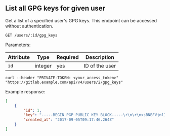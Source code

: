 ## List all GPG keys for given user

Get a list of a specified user's GPG keys. This endpoint can be accessed without authentication.

```plaintext
GET /users/:id/gpg_keys
```

Parameters:

| Attribute | Type    | Required | Description        |
| --------- | ------- | -------- | ------------------ |
| `id`      | integer | yes      | ID of the user |

```shell
curl --header "PRIVATE-TOKEN: <your_access_token>" "https://gitlab.example.com/api/v4/users/2/gpg_keys"
```

Example response:

```json
[
    {
        "id": 1,
        "key": "-----BEGIN PGP PUBLIC KEY BLOCK-----\r\n\r\nxsBNBFVjnlIBCACibzXOLCiZiL2oyzYUaTOCkYnSUhymg3pdbfKtd4mpBa58xKBj\r\nt1pTHVpw3Sk03wmzhM/Ndlt1AV2YhLv++83WKr+gAHFYFiCV/tnY8bx3HqvVoy8O\r\nCfxWhw4QZK7+oYzVmJj8ZJm3ZjOC4pzuegNWlNLCUdZDx9OKlHVXLCX1iUbjdYWa\r\nqKV6tdV8hZolkbyjedQgrpvoWyeSHHpwHF7yk4gNJWMMI5rpcssL7i6mMXb/sDzO\r\nVaAtU5wiVducsOa01InRFf7QSTxoAm6Xy0PGv/k48M6xCALa9nY+BzlOv47jUT57\r\nvilf4Szy9dKD0v9S0mQ+IHB+gNukWrnwtXx5ABEBAAHNFm5hbWUgKGNvbW1lbnQp\r\nIDxlbUBpbD7CwHUEEwECACkFAlVjnlIJEINgJNgv009/AhsDAhkBBgsJCAcDAgYV\r\nCAIJCgsEFgIDAQAAxqMIAFBHuBA8P1v8DtHonIK8Lx2qU23t8Mh68HBIkSjk2H7/\r\noO2cDWCw50jZ9D91PXOOyMPvBWV2IE3tARzCvnNGtzEFRtpIEtZ0cuctxeIF1id5\r\ncrfzdMDsmZyRHAOoZ9VtuD6mzj0ybQWMACb7eIHjZDCee3Slh3TVrLy06YRdq2I4\r\nbjMOPePtK5xnIpHGpAXkB3IONxyITpSLKsA4hCeP7gVvm7r7TuQg1ygiUBlWbBYn\r\niE5ROzqZjG1s7dQNZK/riiU2umGqGuwAb2IPvNiyuGR3cIgRE4llXH/rLuUlspAp\r\no4nlxaz65VucmNbN1aMbDXLJVSqR1DuE00vEsL1AItI=\r\n=XQoy\r\n-----END PGP PUBLIC KEY BLOCK-----",
        "created_at": "2017-09-05T09:17:46.264Z"
    }
]
```

